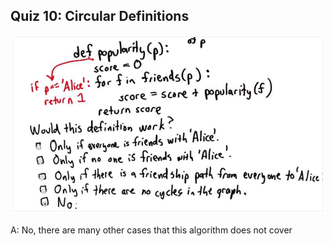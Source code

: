 ## Quiz 10: Circular Definitions

![alt text](./media/quiz-10-circular-definitions.JPG "circular definitions")

A: No, there are many other cases that this algorithm does not cover
